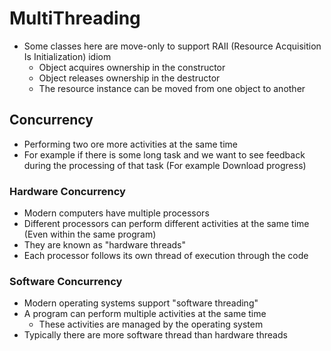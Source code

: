# MultiThreading

- Some classes here are move-only to support RAII (Resource Acquisition Is Initialization) idiom
  - Object acquires ownership in the constructor
  - Object releases ownership in the destructor
  - The resource instance can be moved from one object to another



## Concurrency

- Performing two ore more activities at the same time
- For example if there is some long task and we want to see feedback during the processing of that task (For example Download progress)

### Hardware Concurrency

- Modern computers have multiple processors
- Different processors can perform different activities at the same time (Even within the same program)
- They are known as "hardware threads"
- Each processor follows its own thread of execution through the code

### Software Concurrency

- Modern operating systems support "software threading"
- A program can perform multiple activities at the same time
  - These activities are managed by the operating system
- Typically there are more software thread than hardware threads